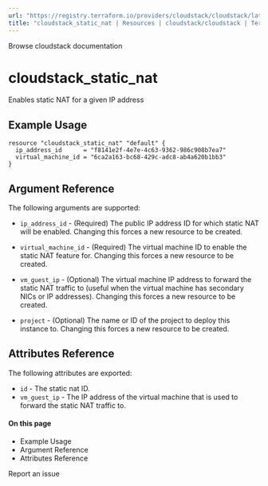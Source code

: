 ```yaml
---
url: "https://registry.terraform.io/providers/cloudstack/cloudstack/latest/docs/resources/static_nat"
title: "cloudstack_static_nat | Resources | cloudstack/cloudstack | Terraform | Terraform Registry"
---
```


Browse cloudstack documentation

# cloudstack_static_nat

Enables static NAT for a given IP address

## Example Usage

```hcl hcl
resource "cloudstack_static_nat" "default" {
  ip_address_id      = "f8141e2f-4e7e-4c63-9362-986c908b7ea7"
  virtual_machine_id = "6ca2a163-bc68-429c-adc8-ab4a620b1bb3"
}
```

## Argument Reference

The following arguments are supported:

- `ip_address_id` \- (Required) The public IP address ID for which static
NAT will be enabled. Changing this forces a new resource to be created.

- `virtual_machine_id` \- (Required) The virtual machine ID to enable the
static NAT feature for. Changing this forces a new resource to be created.

- `vm_guest_ip` \- (Optional) The virtual machine IP address to forward the
static NAT traffic to (useful when the virtual machine has secondary
NICs or IP addresses). Changing this forces a new resource to be created.

- `project` \- (Optional) The name or ID of the project to deploy this
instance to. Changing this forces a new resource to be created.

## Attributes Reference

The following attributes are exported:

- `id` \- The static nat ID.
- `vm_guest_ip` \- The IP address of the virtual machine that is used
to forward the static NAT traffic to.

#### On this page

- Example Usage
- Argument Reference
- Attributes Reference

Report an issue